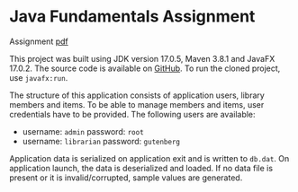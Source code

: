 # Java Fundamentals Assignment

Assignment [pdf](https://github.com/JurekInholland/JavaFundamentalsAssignment/blob/master/Assignment.pdf)

This project was built using JDK version 17.0.5, Maven 3.8.1 and JavaFX 17.0.2. The source code is available on [GitHub](https://github.com/JurekInholland/JavaFundamentalsAssignment).
To run the cloned project, use ``javafx:run``.

The structure of this application consists of application users, library members and items.
To be able to manage members and items, user credentials have to be provided.
The following users are available:
- username: ``admin`` password: ``root``
- username: ``librarian`` password: ``gutenberg``

Application data is serialized on application exit and is written to ``db.dat``.
On application launch, the data is deserialized and loaded.
If no data file is present or it is invalid/corrupted, sample values are generated.
